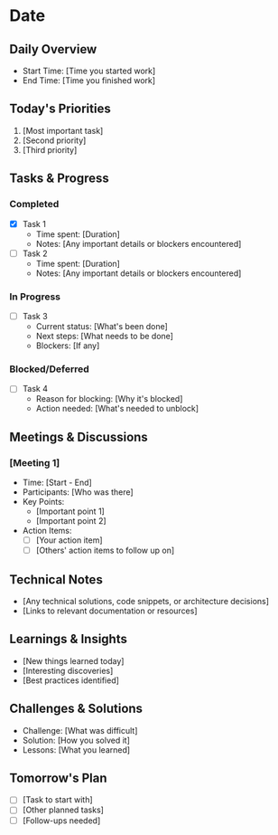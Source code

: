 # Date

## Daily Overview
- Start Time: [Time you started work]
- End Time: [Time you finished work]

## Today's Priorities
1. [Most important task]
2. [Second priority]
3. [Third priority]

## Tasks & Progress
### Completed
- [x] Task 1
  - Time spent: [Duration]
  - Notes: [Any important details or blockers encountered]
- [ ] Task 2
  - Time spent: [Duration]
  - Notes: [Any important details or blockers encountered]

### In Progress
- [ ] Task 3
  - Current status: [What's been done]
  - Next steps: [What needs to be done]
  - Blockers: [If any]

### Blocked/Deferred
- [ ] Task 4
  - Reason for blocking: [Why it's blocked]
  - Action needed: [What's needed to unblock]

## Meetings & Discussions
### [Meeting 1]
- Time: [Start - End]
- Participants: [Who was there]
- Key Points:
  - [Important point 1]
  - [Important point 2]
- Action Items:
  - [ ] [Your action item]
  - [ ] [Others' action items to follow up on]

## Technical Notes
- [Any technical solutions, code snippets, or architecture decisions]
- [Links to relevant documentation or resources]

## Learnings & Insights
- [New things learned today]
- [Interesting discoveries]
- [Best practices identified]

## Challenges & Solutions
- Challenge: [What was difficult]
- Solution: [How you solved it]
- Lessons: [What you learned]

## Tomorrow's Plan
- [ ] [Task to start with]
- [ ] [Other planned tasks]
- [ ] [Follow-ups needed]